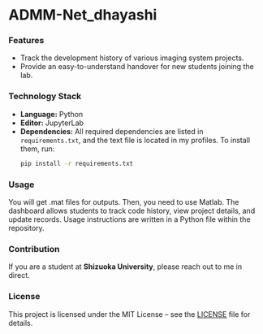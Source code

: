 # ADMM-Net_dhayashi

### Features

- Track the development history of various imaging system projects.
- Provide an easy-to-understand handover for new students joining the lab.

### Technology Stack

- **Language:** Python
- **Editor:** JupyterLab
- **Dependencies:** All required dependencies are listed in `requirements.txt`, and the text file is located in my profiles. To install them, run:
  ```bash
  pip install -r requirements.txt
  ```

### Usage

You will get .mat files for outputs. Then, you need to use Matlab.
The dashboard allows students to track code history, view project details, and update records. Usage instructions are written in a Python file within the repository.

### Contribution

If you are a student at **Shizuoka University**, please reach out to me in direct.

### License

This project is licensed under the MIT License – see the [LICENSE](LICENSE) file for details.
